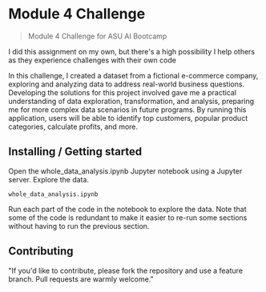 #  Module 4 Challenge
> Module 4 Challenge for ASU AI Bootcamp

I did this assignment on my own, but there's a high possibility I help others as they experience challenges with their own code

In this challenge, I created a dataset from a fictional e-commerce company, exploring and analyzing data to address real-world business questions. Developing the solutions for this project involved gave me a practical understanding of data exploration, transformation, and analysis, preparing me for more complex data scenarios in future programs.  By running this application, users will be able to identify top customers, popular product categories, calculate profits, and more.

## Installing / Getting started

Open the whole_data_analysis.ipynb Jupyter notebook using a Jupyter server. Explore the data.

```jupyter lab
whole_data_analysis.ipynb
```

Run each part of the code in the notebook to explore the data. Note that some of the code is redundant to make it easier to re-run some sections without having to run the previous section.

## Contributing

"If you'd like to contribute, please fork the repository and use a feature
branch. Pull requests are warmly welcome."

